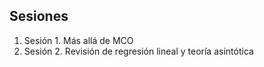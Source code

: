 ## Sesiones

1. Sesión 1. Más allá de MCO
2. Sesión 2. Revisión de regresión lineal y teoría asintótica